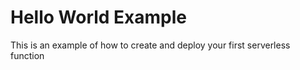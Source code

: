 <!--
title: Serverless Hello World Example
menuText: Hello World Example
description: Example of creating a hello world function in NodeJS and Python with the serverless framework
layout: Doc
-->

# Hello World Example

This is an example of how to create and deploy your first serverless function

